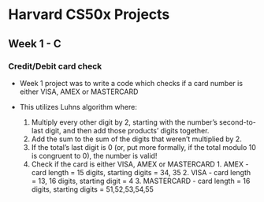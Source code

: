 # Harvard CS50x Projects 

## Week 1 - C
### Credit/Debit card check

- Week 1 project was to write a code which checks if a card number is either VISA, AMEX or MASTERCARD
- This utilizes Luhns algorithm where:
  
    1. Multiply every other digit by 2, starting with the number’s second-to-last digit, and then add those products’ digits together.
    2. Add the sum to the sum of the digits that weren’t multiplied by 2.
    3. If the total’s last digit is 0 (or, put more formally, if the total modulo 10 is congruent to 0), the number is valid!
    4. Check if the card is either VISA, AMEX or MASTERCARD
      1. AMEX - card length = 15 digits, starting digits = 34, 35
      2. VISA - card length = 13, 16 digits, starting digit = 4
      3. MASTERCARD - card length = 16 digits, starting digits = 51,52,53,54,55
